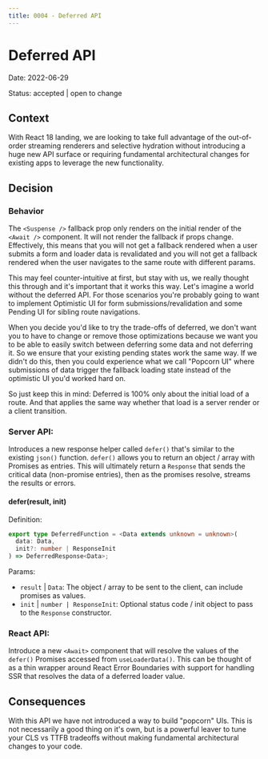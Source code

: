 ```yaml
---
title: 0004 - Deferred API
---
```


# Deferred API

Date: 2022-06-29

Status: accepted | open to change

## Context

With React 18 landing, we are looking to take full advantage of the out-of-order streaming renderers and selective hydration without introducing a huge new API surface or requiring fundamental architectural changes for existing apps to leverage the new functionality.

## Decision

### Behavior

The `<Suspense />` fallback prop only renders on the initial render of the `<Await />` component. It will not render the fallback if props change. Effectively, this means that you will not get a fallback rendered when a user submits a form and loader data is revalidated and you will not get a fallback rendered when the user navigates to the same route with different params.

This may feel counter-intuitive at first, but stay with us, we really thought this through and it's important that it works this way. Let's imagine a world without the deferred API. For those scenarios you're probably going to want to implement Optimistic UI for form submissions/revalidation and some Pending UI for sibling route navigations.

When you decide you'd like to try the trade-offs of deferred, we don't want you to have to change or remove those optimizations because we want you to be able to easily switch between deferring some data and not deferring it. So we ensure that your existing pending states work the same way. If we didn't do this, then you could experience what we call "Popcorn UI" where submissions of data trigger the fallback loading state instead of the optimistic UI you'd worked hard on.

So just keep this in mind: Deferred is 100% only about the initial load of a route. And that applies the same way whether that load is a server render or a client transition.

### Server API:

Introduces a new response helper called `defer()` that's similar to the existing `json()` function. `defer()` allows you to return an object / array with Promises as entries. This will ultimately return a `Response` that sends the critical data (non-promise entries), then as the promises resolve, streams the results or errors.

#### **defer(result, init)**

Definition:

```ts
export type DeferredFunction = <Data extends unknown = unknown>(
  data: Data,
  init?: number | ResponseInit
) => DeferredResponse<Data>;
```

Params:

- `result` | `Data`: The object / array to be sent to the client, can include promises as values.
- `init` | `number | ResponseInit`: Optional status code / init object to pass to the `Response` constructor.

### React API:

Introduce a new `<Await>` component that will resolve the values of the `defer()` Promises accessed from `useLoaderData()`. This can be thought of as a thin wrapper around React Error Boundaries with support for handling SSR that resolves the data of a deferred loader value.

## Consequences

With this API we have not introduced a way to build "popcorn" UIs. This is not necessarily a good thing on it's own, but is a powerful leaver to tune your CLS vs TTFB tradeoffs without making fundamental architectural changes to your code.
